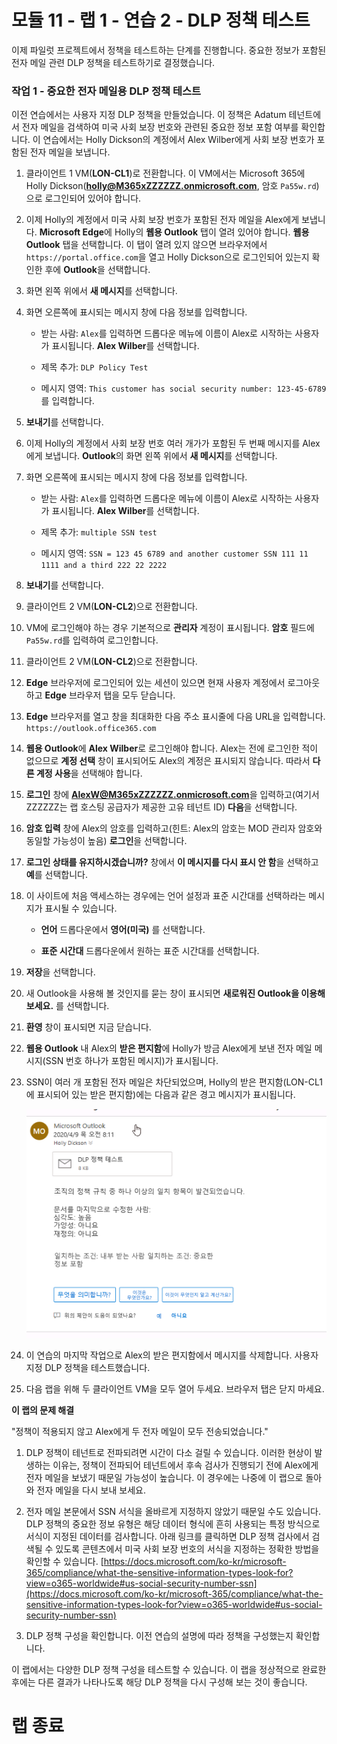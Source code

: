 # 모듈 11 - 랩 1 - 연습 2 - DLP 정책 테스트


이제 파일럿 프로젝트에서 정책을 테스트하는 단계를 진행합니다. 중요한 정보가 포함된 전자 메일 관련 DLP 정책을 테스트하기로 결정했습니다. 


### 작업 1 - 중요한 전자 메일용 DLP 정책 테스트

이전 연습에서는 사용자 지정 DLP 정책을 만들었습니다. 이 정책은 Adatum 테넌트에서 전자 메일을 검색하여 미국 사회 보장 번호와 관련된 중요한 정보 포함 여부를 확인합니다. 이 연습에서는 Holly Dickson의 계정에서 Alex Wilber에게 사회 보장 번호가 포함된 전자 메일을 보냅니다.

1. 클라이언트 1 VM(**LON-CL1**)로 전환합니다. 이 VM에서는 Microsoft 365에 Holly Dickson(**holly@M365xZZZZZZ.onmicrosoft.com**, 암호 `Pa55w.rd`) 으로 로그인되어 있어야 합니다. 

2. 이제 Holly의 계정에서 미국 사회 보장 번호가 포함된 전자 메일을 Alex에게 보냅니다. **Microsoft Edge**에 Holly의 **웹용 Outlook** 탭이 열려 있어야 합니다. **웹용 Outlook** 탭을 선택합니다.  이 탭이 열려 있지 않으면 브라우저에서 `https://portal.office.com`을 열고 Holly Dickson으로 로그인되어 있는지 확인한 후에 **Outlook**을 선택합니다.

3. 화면 왼쪽 위에서 **새 메시지**를 선택합니다. 

4. 화면 오른쪽에 표시되는 메시지 창에 다음 정보를 입력합니다.

	- 받는 사람: `Alex`를 입력하면 드롭다운 메뉴에 이름이 Alex로 시작하는 사용자가 표시됩니다. **Alex Wilber**를 선택합니다.

	- 제목 추가: `DLP Policy Test`

	- 메시지 영역: `This customer has social security number: 123-45-6789`를 입력합니다.


6. **보내기**를 선택합니다.

7. 이제 Holly의 계정에서 사회 보장 번호 여러 개가가 포함된 두 번째 메시지를 Alex에게 보냅니다.  **Outlook**의 화면 왼쪽 위에서 **새 메시지**를 선택합니다. 

8. 화면 오른쪽에 표시되는 메시지 창에 다음 정보를 입력합니다.

	- 받는 사람: `Alex`를 입력하면 드롭다운 메뉴에 이름이 Alex로 시작하는 사용자가 표시됩니다. **Alex Wilber**를 선택합니다.

	- 제목 추가: `multiple SSN test`

	- 메시지 영역: `SSN = 123 45 6789 and another customer SSN 111 11 1111 and a third 222 22 2222`

11. **보내기**를 선택합니다.

12. 클라이언트 2 VM(**LON-CL2**)으로 전환합니다. 

13. VM에 로그인해야 하는 경우 기본적으로 **관리자** 계정이 표시됩니다. **암호** 필드에 `Pa55w.rd`를 입력하여 로그인합니다. 

14. 클라이언트 2 VM(**LON-CL2**)으로 전환합니다.

15. **Edge** 브라우저에 로그인되어 있는 세션이 있으면 현재 사용자 계정에서 로그아웃하고 **Edge** 브라우저 탭을 모두 닫습니다.

16. **Edge** 브라우저를 열고 창을 최대화한 다음 주소 표시줄에 다음 URL을 입력합니다. `https://outlook.office365.com`

17. **웹용 Outlook**에 **Alex Wilber**로 로그인해야 합니다. Alex는 전에 로그인한 적이 없으므로 **계정 선택** 창이 표시되어도 Alex의 계정은 표시되지 않습니다. 따라서 **다른 계정 사용**을 선택해야 합니다. 

18. **로그인** 창에 **AlexW@M365xZZZZZZ.onmicrosoft.com**을 입력하고(여기서 ZZZZZZ는 랩 호스팅 공급자가 제공한 고유 테넌트 ID) **다음**을 선택합니다.

19. **암호 입력** 창에 Alex의 암호를 입력하고(힌트: Alex의 암호는 MOD 관리자 암호와 동일할 가능성이 높음) **로그인**을 선택합니다.

20. **로그인 상태를 유지하시겠습니까?** 창에서 **이 메시지를 다시 표시 안 함**을 선택하고 **예**를 선택합니다.

21. 이 사이트에 처음 액세스하는 경우에는 언어 설정과 표준 시간대를 선택하라는 메시지가 표시될 수 있습니다.

	- **언어** 드롭다운에서 **영어(미국)** 를 선택합니다.

	- **표준 시간대** 드롭다운에서 원하는 표준 시간대를 선택합니다.

22. **저장**을 선택합니다.

23. 새 Outlook을 사용해 볼 것인지를 묻는 창이 표시되면 **새로워진 Outlook을 이용해 보세요.** 를 선택합니다.

24. **환영** 창이 표시되면 지금 닫습니다.

25. **웹용 Outlook** 내 Alex의 **받은 편지함**에 Holly가 방금 Alex에게 보낸 전자 메일 메시지(SSN 번호 하나가 포함된 메시지)가 표시됩니다.

26. SSN이 여러 개 포함된 전자 메일은 차단되었으며, Holly의 받은 편지함(LON-CL1에 표시되어 있는 받은 편지함)에는 다음과 같은 경고 메시지가 표시됩니다.

     ![스크린샷](../Media/DLP_policy_validation.png)

27. 이 연습의 마지막 작업으로 Alex의 받은 편지함에서 메시지를 삭제합니다. 사용자 지정 DLP 정책을 테스트했습니다.

28. 다음 랩을 위해 두 클라이언트 VM을 모두 열어 두세요. 브라우저 탭은 닫지 마세요.

**이 랩의 문제 해결**

"정책이 적용되지 않고 Alex에게 두 전자 메일이 모두 전송되었습니다."
  
1. DLP 정책이 테넌트로 전파되려면 시간이 다소 걸릴 수 있습니다.  이러한 현상이 발생하는 이유는, 정책이 전파되어 테넌트에서 후속 검사가 진행되기 전에 Alex에게 전자 메일을 보냈기 때문일 가능성이 높습니다.  이 경우에는 나중에 이 랩으로 돌아와 전자 메일을 다시 보내 보세요.

2. 전자 메일 본문에서 SSN 서식을 올바르게 지정하지 않았기 때문일 수도 있습니다.  DLP 정책의 중요한 정보 유형은 해당 데이터 형식에 흔히 사용되는 특정 방식으로 서식이 지정된 데이터를 검사합니다.  아래 링크를 클릭하면 DLP 정책 검사에서 검색될 수 있도록 콘텐츠에서 미국 사회 보장 번호의 서식을 지정하는 정확한 방법을 확인할 수 있습니다.
[https://docs.microsoft.com/ko-kr/microsoft-365/compliance/what-the-sensitive-information-types-look-for?view=o365-worldwide#us-social-security-number-ssn](https://docs.microsoft.com/ko-kr/microsoft-365/compliance/what-the-sensitive-information-types-look-for?view=o365-worldwide#us-social-security-number-ssn)

3. DLP 정책 구성을 확인합니다. 이전 연습의 설명에 따라 정책을 구성했는지 확인합니다.

이 랩에서는 다양한 DLP 정책 구성을 테스트할 수 있습니다. 이 랩을 정상적으로 완료한 후에는 다른 결과가 나타나도록 해당 DLP 정책을 다시 구성해 보는 것이 좋습니다.


# 랩 종료
